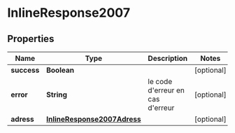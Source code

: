 # InlineResponse2007

## Properties
Name | Type | Description | Notes
------------ | ------------- | ------------- | -------------
**success** | **Boolean** |  |  [optional]
**error** | **String** | le code d&#x27;erreur en cas d&#x27;erreur |  [optional]
**adress** | [**InlineResponse2007Adress**](InlineResponse2007Adress.md) |  |  [optional]
